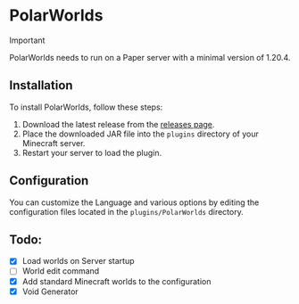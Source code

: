# PolarWorlds

> [!IMPORTANT]  
> PolarWorlds needs to run on a Paper server with a minimal version of 1.20.4.

## Installation

To install PolarWorlds, follow these steps:

1. Download the latest release from the [releases page](https://github.com/jirmjahu/PolarWorlds/releases).
2. Place the downloaded JAR file into the `plugins` directory of your Minecraft server.
3. Restart your server to load the plugin.

## Configuration

You can customize the Language and various options by editing the configuration files located in the `plugins/PolarWorlds` directory.

## Todo:
- [x] Load worlds on Server startup
- [ ] World edit command
- [x] Add standard Minecraft worlds to the configuration
- [x] Void Generator